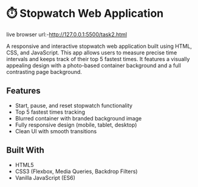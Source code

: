 # ⏱️ Stopwatch Web Application

live browser url:-http://127.0.0.1:5500/task2.html

A responsive and interactive stopwatch web application built using HTML, CSS, and JavaScript. This app allows users to measure precise time intervals and keeps track of their top 5 fastest times. It features a visually appealing design with a photo-based container background and a full contrasting page background.

##  Features

- Start, pause, and reset stopwatch functionality
- Top 5 fastest times tracking
- Blurred container with branded background image
- Fully responsive design (mobile, tablet, desktop)
- Clean UI with smooth transitions

##  Built With

- HTML5
- CSS3 (Flexbox, Media Queries, Backdrop Filters)
- Vanilla JavaScript (ES6)


